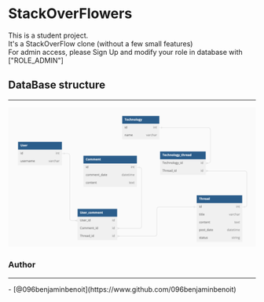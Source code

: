 
# StackOverFlowers

This is a student project. <br />
It's a StackOverFlow clone (without a few small features) <br />
For admin access, please Sign Up and modify your role in database with ["ROLE_ADMIN"]

## DataBase structure
<hr>

![Alt text](bdd_stackoverflowers.png "Optional title")

### Author
<hr>
- [@096benjaminbenoit](https://www.github.com/096benjaminbenoit)


